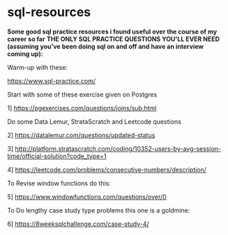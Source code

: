 # sql-resources
**Some good sql practice resources i found useful over the course of my career so far**
**THE ONLY SQL PRACTICE QUESTIONS YOU'LL EVER NEED (assuming you've been doing sql on and off and have an interview coming up):**

Warm-up with these: 

https://www.sql-practice.com/

Start with some of these exercise given on Postgres

1] https://pgexercises.com/questions/joins/sub.html

Do some Data Lemur, StrataScratch and Leetcode questions

2] https://datalemur.com/questions/updated-status

3] http://platform.stratascratch.com/coding/10352-users-by-avg-session-time/official-solution?code_type=1

4] https://leetcode.com/problems/consecutive-numbers/description/

To Revise window functions do this:

5] https://www.windowfunctions.com/questions/over/0

To Do lengthy case study type problems this one is a goldmine:

6] https://8weeksqlchallenge.com/case-study-4/
